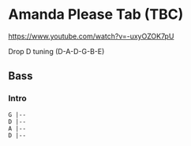 # Amanda Please Tab (TBC)

<https://www.youtube.com/watch?v=-uxyOZOK7pU>

Drop D tuning (D-A-D-G-B-E)

## Bass

### Intro

    G |--
    D |--
    A |--
    D |--
